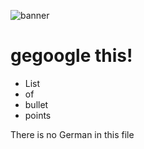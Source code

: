  ![banner](img/door.jpg)

 # gegoogle this!

* List
* of
* bullet
* points

<p> There is no German in this file</p>
